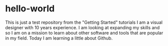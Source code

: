 # hello-world
This is just a test repository from the "Getting Started" tutorials
I am a visual designer with 10 years experience. I am looking at expanding my skills and so I am on a mission to learn about other software and tools that are popular in my field. Today I am learning a little about Github.
